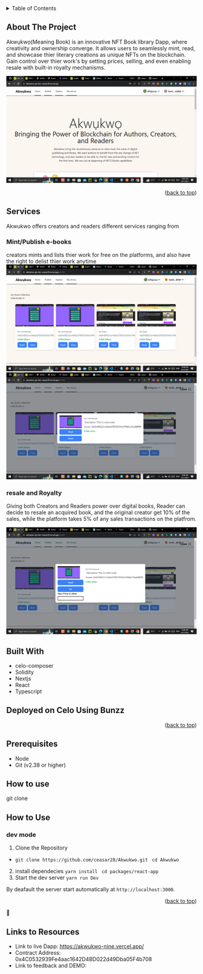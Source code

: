 <!-- TABLE OF CONTENTS -->
<details>
  <summary>Table of Contents</summary>
  <ol>
    <li><a href="#about-the-project">About The Project</a></li>
    <li><a href="#built-with">Built With</a></li>
    <li><a href="#prerequisites">Prerequisites</a></li>
    <li><a href="#installation">Installation</a></li>
    <li><a href="#usage">Usage</a></li>
    <li><a href="#roadmap">Roadmap</a></li>
    <li><a href="#contributing">Contributing</a></li>
    <li><a href="#license">License</a></li>
    <li><a href="#contact">Contact</a></li>
  </ol>
</details>

<!-- ABOUT THE PROJECT -->

## About The Project

Akwụkwọ(Meaning Book) is an innovative NFT Book library Dapp, where creativity and ownership converge. It allows users to seamlessly mint, read, and showcase thier literary creations as unique NFTs on the blockchain. Gain control over thier work's by setting prices, selling, and even enabling resale with built-in royalty mechanisms.

![snapshot](<https://github.com/ceasar28/Akwukwo/blob/Dev/packages/react-app/assests/images/Screenshot%20(357).png>)

<p align="right">(<a href="#top">back to top</a>)</p>

## Services

Akwukwo offers creators and readers different services ranging from

### Mint/Publish e-books

creators mints and lists thier work for free on the platforms, and also have the right to delist thier work anytime
![snapshot](<https://github.com/ceasar28/Akwukwo/blob/Dev/packages/react-app/assests/images/Screenshot%20(363).png>)
![snapshot](<https://github.com/ceasar28/Akwukwo/blob/Dev/packages/react-app/assests/images/Screenshot%20(364).png>)

### resale and Royalty

Giving both Creators and Readers power over digital books, Reader can decide to resale an acquired book, and the original creator get 10% of the sales, while the platform takes 5% of any sales transactions on the platfrom.

![snapshot](<https://github.com/ceasar28/Akwukwo/blob/Dev/packages/react-app/assests/images/Screenshot%20(365).png>)

## Built With

- celo-composer
- Solidity
- Nextjs
- React
- Typescript

## Deployed on Celo Using Bunzz

<p align="right">(<a href="#top">back to top</a>)</p>

<!-- GETTING STARTED -->

## Prerequisites

- Node
- Git (v2.38 or higher)

## How to use

git clone

## How to Use

### dev mode

1. Clone the Repository

- `git clone https://github.com/ceasar28/Akwukwo.git`
  ` cd Akwukwo`

2. install dependecies
   `yarn install`
   ` cd packages/react-app`
3. Start the dev server
   `yarn run Dev `

By deafault the server start automatically at `http://localhost:3000`.

<p align="right">(<a href="#top">back to top</a>)</p>

📕

## Links to Resources

- Link to live Dapp: https://akwukwo-nine.vercel.app/
- Contract Address: 0x4C0532939Fe4aac1642D4BD022d49Dba05F4b708
- Link to feedback and DEMO:
